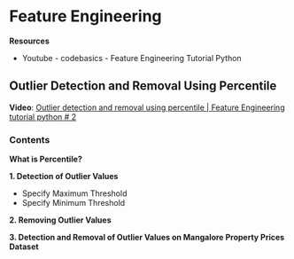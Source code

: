
# Feature Engineering
**Resources**
* Youtube - codebasics - Feature Engineering Tutorial Python 

## Outlier Detection and Removal Using Percentile

**Video**: [Outlier detection and removal using percentile | Feature Engineering tutorial python # 2](https://www.youtube.com/watch?v=7sJaRHF03K8)

### Contents

**What is Percentile?**

**1. Detection of Outlier Values**
* Specify Maximum Threshold
* Specify Minimum Threshold

**2. Removing Outlier Values**

**3. Detection and Removal of Outlier Values on Mangalore Property Prices Dataset**
